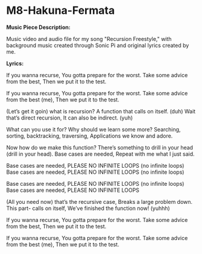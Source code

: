# M8-Hakuna-Fermata

**Music Piece Description:**

Music video and audio file for my song "Recursion Freestyle," with background music created through Sonic Pi and original lyrics created by me.


**Lyrics:**

If you wanna recurse,
You gotta prepare for the worst.
Take some advice from the best,
Then we put it to the test.

If you wanna recurse,
You gotta prepare for the worst.
Take some advice from the best (me),
Then we put it to the test.

(Let’s get it goin) what is recursion?
A function that calls on itself. (duh)
Wait that’s direct recursion,
It can also be indirect. (yuh)

What can you use it for?
Why should we learn some more?
Searching, sorting, backtracking, traversing,
Applications we know and adore.

Now how do we make this function?
There’s something to drill in your head (drill in your head).
Base cases are needed,
Repeat with me what I just said.

Base cases are needed,
PLEASE NO INFINITE LOOPS (no infinite loops)
Base cases are needed,
PLEASE NO INFINITE LOOPS (no infinite loops)

Base cases are needed,
PLEASE NO INFINITE LOOPS (no infinite loops)
Base cases are needed,
PLEASE NO INFINITE LOOPS

(All you need now) that’s the recursive case,
Breaks a large problem down.
This part- calls on itself,
We’ve finished the function now! (yuhhh)

If you wanna recurse,
You gotta prepare for the worst.
Take some advice from the best,
Then we put it to the test.

If you wanna recurse,
You gotta prepare for the worst.
Take some advice from the best (me),
Then we put it to the test.

